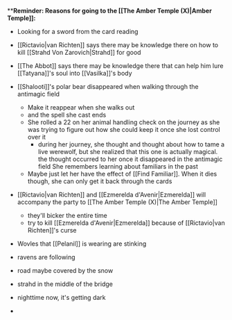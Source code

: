 ****Reminder: Reasons for going to the [[The Amber Temple (X)|Amber Temple]]:**
- Looking for a sword from the card reading
- [[Rictavio|van Richten]] says there may be knowledge there on how to kill [[Strahd Von Zarovich|Strahd]] for good
- [[The Abbot]] says there may be knowledge there that can help him lure [[Tatyana]]'s soul into [[Vasilka]]'s body


- [[Shalooti]]'s polar bear disappeared when walking through the antimagic field
	- Make it reappear when she walks out
	- and the spell she cast ends
	- She rolled a 22 on her animal handling check on the journey as she was trying to figure out how she could keep it once she lost control over it
		- during her journey, she thought and thought about how to tame a live werewolf, but she realized that this one is actually magical. the thought occurred to her once it disappeared in the antimagic field She remembers learning about familiars in the past
	- Maybe just let her have the effect of [[Find Familiar]]. When it dies though, she can only get it back through the cards
- [[Rictavio|van Richten]] and [[Ezmerelda d'Avenir|Ezmerelda]] will accompany the party to [[The Amber Temple (X)|The Amber Temple]]
	- they'll bicker the entire time
	- try to kill [[Ezmerelda d'Avenir|Ezmerelda]] because of [[Rictavio|van Richten]]'s curse


- Wovles that [[Pelanil]] is wearing are stinking
- ravens are following
- road maybe covered by the snow
- strahd in the middle of the bridge
- nighttime now, it's getting dark
- 